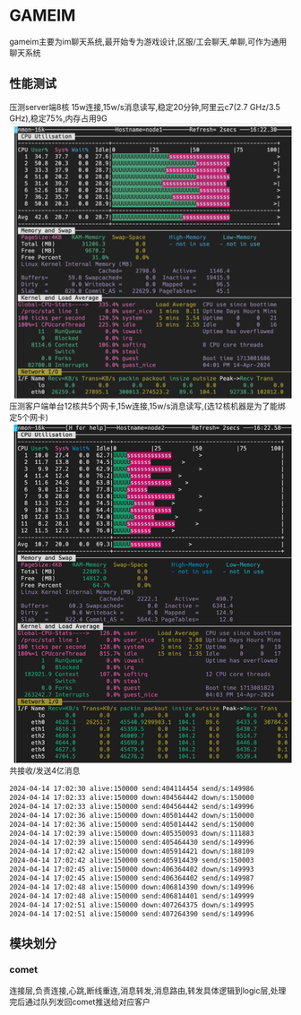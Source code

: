 # GAMEIM
gameim主要为im聊天系统,最开始专为游戏设计,区服/工会聊天,单聊,可作为通用聊天系统
## 性能测试
压测server端8核 15w连接,15w/s消息读写,稳定20分钟,阿里云c7(2.7 GHz/3.5 GHz),稳定75%,内存占用9G
![server.png](readme/server.png)
压测客户端单台12核共5个网卡,15w连接,15w/s消息读写,(选12核机器是为了能绑定5个网卡)
![client.png](readme/client.png)
共接收/发送4亿消息
```shell
2024-04-14 17:02:30 alive:150000 send:404114454 send/s:149986
2024-04-14 17:02:33 alive:150000 down:404564442 down/s:150000
2024-04-14 17:02:33 alive:150000 send:404564442 send/s:149996
2024-04-14 17:02:36 alive:150000 down:405014442 down/s:150000
2024-04-14 17:02:36 alive:150000 send:405014442 send/s:150000
2024-04-14 17:02:39 alive:150000 down:405350093 down/s:111883
2024-04-14 17:02:39 alive:150000 send:405464430 send/s:149996
2024-04-14 17:02:42 alive:150000 down:405914421 down/s:188109
2024-04-14 17:02:42 alive:150000 send:405914439 send/s:150003
2024-04-14 17:02:45 alive:150000 down:406364402 down/s:149993
2024-04-14 17:02:45 alive:150000 send:406364402 send/s:149987
2024-04-14 17:02:48 alive:150000 down:406814390 down/s:149996
2024-04-14 17:02:48 alive:150000 send:406814401 send/s:149999
2024-04-14 17:02:51 alive:150000 down:407264375 down/s:149995
2024-04-14 17:02:51 alive:150000 send:407264390 send/s:149996
```
## 模块划分
### comet
连接层,负责连接,心跳,断线重连,消息转发,消息路由,转发具体逻辑到logic层,处理完后通过队列发回comet推送给对应客户

